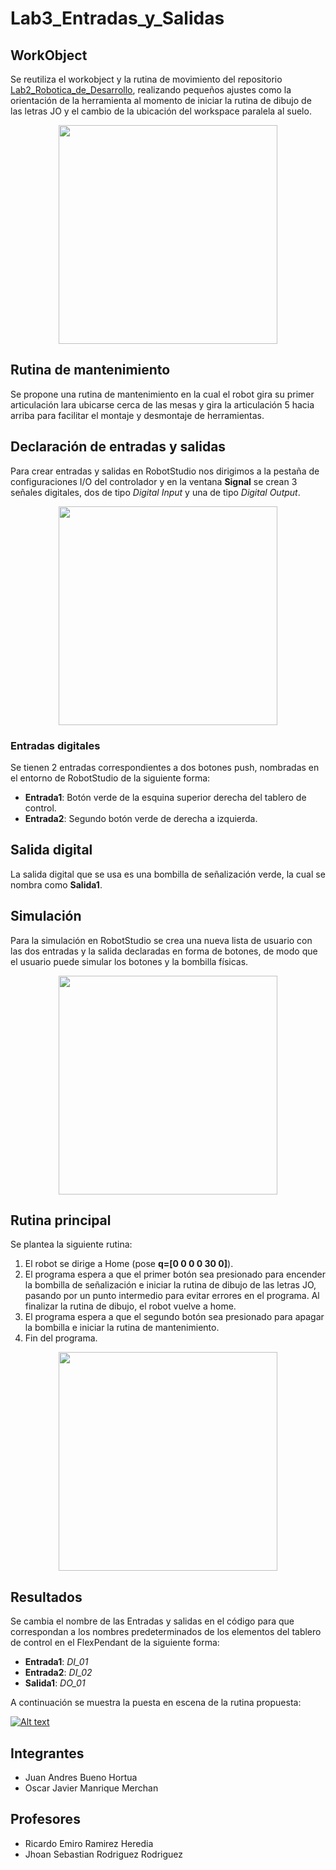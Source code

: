 # Lab3_Entradas_y_Salidas
## WorkObject

Se reutiliza el workobject y la rutina de movimiento del repositorio [Lab2_Robotica_de_Desarrollo](https://github.com/omanrique18/Lab2_Robotica_de_Desarrollo.git), realizando pequeños ajustes como la orientación de la herramienta al momento de iniciar la rutina de dibujo de las letras JO y el cambio de la ubicación del workspace paralela al suelo. 

<p align="center">
  <img src="https://user-images.githubusercontent.com/51519737/194682884-dbbdc21f-4722-4ad8-b42f-79a7f03121ab.jpeg" width="350" />
</p>

## Rutina de mantenimiento

Se propone una rutina de mantenimiento en la cual el robot gira su primer articulación lara ubicarse cerca de las mesas y gira la articulación 5 hacia arriba para facilitar el montaje y desmontaje de herramientas.

## Declaración de entradas y salidas

Para crear entradas y salidas en RobotStudio nos dirigimos a la pestaña de configuraciones I/O del controlador y en la ventana __Signal__ se crean 3 señales digitales, dos de tipo _Digital Input_ y una de tipo _Digital Output_.

<p align="center">
  <img src="https://user-images.githubusercontent.com/51519737/194682920-6c222031-4545-4b53-8bf5-13e0d57bc474.jpeg" width="350" />
</p>

### Entradas digitales

Se tienen 2 entradas correspondientes a dos botones push, nombradas en el entorno de RobotStudio de la siguiente forma:
- __Entrada1__: Botón verde de la esquina superior derecha del tablero de control.
- __Entrada2__: Segundo botón verde de derecha a izquierda.

## Salida digital

La salida digital que se usa es una bombilla de señalización verde, la cual se nombra como __Salida1__.

## Simulación

Para la simulación en RobotStudio se crea una nueva lista de usuario con las dos entradas y la salida declaradas en forma de botones, de modo que el usuario puede simular los botones y la bombilla físicas.

<p align="center">
  <img src="https://user-images.githubusercontent.com/51519737/194683079-1ac27a3c-7b6a-4c29-84af-a13af50e8942.jpeg" width="350" />
</p>


## Rutina principal

Se plantea la siguiente rutina: 
1. El robot se dirige a Home (pose __q=[0 0 0 0 30 0]__).
2. El programa espera a que el primer botón sea presionado para encender la bombilla de señalización e iniciar la rutina de dibujo de las letras JO, pasando por un punto intermedio para evitar errores en el programa. Al finalizar la rutina de dibujo, el robot vuelve a home.
3. El programa espera a que el segundo botón sea presionado para apagar la bombilla e iniciar la rutina de mantenimiento.
4. Fin del programa.

<p align="center">
  <img src="https://user-images.githubusercontent.com/51519737/194682930-c5c0a08e-d7f8-4a3c-aa7b-3f71c446a32a.jpeg" width="350" />
</p>

## Resultados

Se cambia el nombre de las Entradas y salidas en el código para que correspondan a los nombres predeterminados de los elementos del tablero de control en el FlexPendant de la siguiente forma:
- __Entrada1__: _DI_01_
- __Entrada2__: _DI_02_
- __Salida1__: _DO_01_

A continuación se muestra la puesta en escena de la rutina propuesta:

[![Alt text](https://img.youtube.com/vi/aS6jAE1T6fY/0.jpg)](https://youtu.be/aS6jAE1T6fY)

## Integrantes
- Juan Andres Bueno Hortua
- Oscar Javier Manrique Merchan

## Profesores
- Ricardo Emiro Ramirez Heredia
- Jhoan Sebastian Rodriguez Rodriguez
